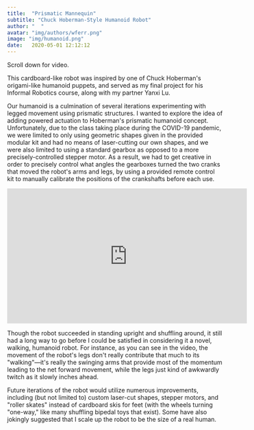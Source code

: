 ```yaml
---
title:  "Prismatic Mannequin"
subtitle: "Chuck Hoberman-Style Humanoid Robot"
author: "  "
avatar: "img/authors/wferr.png"
image: "img/humanoid.png"
date:   2020-05-01 12:12:12
---
```

Scroll down for video.

This cardboard-like robot was inspired by one of Chuck Hoberman's origami-like humanoid puppets, and served as my final project for his Informal Robotics course, along with my partner Yanxi Lu.

Our humanoid is a culmination of several iterations experimenting with legged movement using prismatic structures. I wanted to explore the idea of adding powered actuation to Hoberman's prismatic humanoid concept. Unfortunately, due to the class taking place during the COVID-19 pandemic, we were limited to only using geometric shapes given in the provided modular kit and had no means of laser-cutting our own shapes, and we were also limited to using a standard gearbox as opposed to a more precisely-controlled stepper motor. As a result, we had to get creative in order to precisely control what angles the gearboxes turned the two cranks that moved the robot's arms and legs, by using a provided remote control kit to manually calibrate the positions of the crankshafts before each use.

<iframe src="https://www.youtube.com/embed/Q-cYj1YLFco"
    width="560"
    height="315"
    frameborder="0"
    allowfullscreen>
</iframe>

Though the robot succeeded in standing upright and shuffling around, it still had a long way to go before I could be satisfied in considering it a novel, walking, humanoid robot. For instance, as you can see in the video, the movement of the robot's legs don't really contribute that much to its "walking"—it's really the swinging arms that provide most of the momentum leading to the net forward movement, while the legs just kind of awkwardly twitch as it slowly inches ahead.

Future iterations of the robot would utilize numerous improvements, including (but not limited to) custom laser-cut shapes, stepper motors, and "roller skates" instead of cardboard skis for feet (with the wheels turning "one-way," like many shuffling bipedal toys that exist). Some have also jokingly suggested that I scale up the robot to be the size of a real human.  
